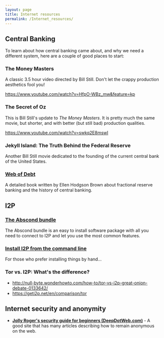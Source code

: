 ```yaml
---
layout: page
title: Internet resources
permalink: /Internet_resources/
---
```


Central Banking
---------------

To learn about how central banking came about, and why we need a different system, here are a couple of good places to start:

### The Money Masters

A classic 3.5 hour video directed by Bill Still. Don't let the crappy production aesthetics fool you!

<https://www.youtube.com/watch?v=HfpO-WBz_mw&feature=kp>

### The Secret of Oz

This is Bill Still's update to *The Money Masters*. It is pretty much the same movie, but shorter, and with better (but still bad) production qualities.

<https://www.youtube.com/watch?v=swkq2E8mswI>

### Jekyll Island: The Truth Behind the Federal Reserve

Another Bill Still movie dedicated to the founding of the current central bank of the United States.

### [Web of Debt](http://www.webofdebt.com/)

A detailed book written by Ellen Hodgson Brown about fractional reserve banking and the history of central banking.

I2P
---

### [The Abscond bundle](https://hideme.today/dev/)

The Abscond bundle is an easy to install software package with all you need to connect to I2P and let you use the most common features.

### [Install I2P from the command line](https://geti2p.net/en/download)

For those who prefer installing things by hand...

### Tor vs. I2P: What's the difference?

-   <http://null-byte.wonderhowto.com/how-to/tor-vs-i2p-great-onion-debate-0133642/>
-   <https://geti2p.net/en/comparison/tor>

Internet security and anonymity
-------------------------------

-   [**Jolly Roger's security guide for beginners (DeepDotWeb.com)**](http://www.deepdotweb.com/jolly-rogers-security-guide-for-beginners/) - A good site that has many articles describing how to remain anonymous on the web.
